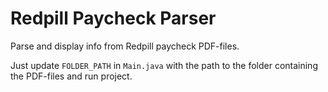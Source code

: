 # Redpill Paycheck Parser
Parse and display info from Redpill paycheck PDF-files.    

Just update `FOLDER_PATH` in `Main.java` with the path to the folder containing the PDF-files and run project.